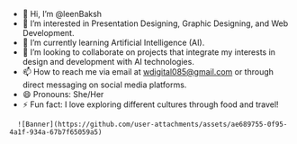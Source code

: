 - 👋 Hi, I’m @leenBaksh
- 👀 I’m interested in Presentation Designing, Graphic Designing, and Web Development.
- 🌱 I’m currently learning Artificial Intelligence (AI).
- 💞️ I’m looking to collaborate on projects that integrate my interests in design and development with AI technologies.
- 📫 How to reach me via email at wdigital085@gmail.com or through direct messaging on social media platforms.
- 😄 Pronouns: She/Her
- ⚡ Fun fact: I love exploring different cultures through food and travel!






<!---
leenBaksh/leenBaksh is a ✨ special ✨ repository because its `README.md` (this file) appears on your GitHub profile.
You can click the Preview link to take a look at your changes.
--->
      ![Banner](https://github.com/user-attachments/assets/ae689755-0f95-4a1f-934a-67b7f65059a5)
